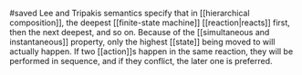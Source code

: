#saved
Lee and Tripakis semantics specify that in [[hierarchical composition]], the deepest [[finite-state machine]] [[reaction|reacts]] first, then the next deepest, and so on. Because of the [[simultaneous and instantaneous]] property, only the highest [[state]] being moved to will actually happen. If two [[action]]s happen in the same reaction, they will be performed in sequence, and if they conflict, the later one is preferred.
